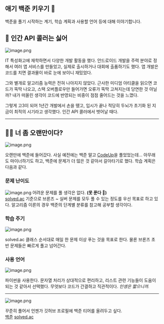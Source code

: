 ## 애기 백준 키우기 👶

백준을 풀기 시작하는 계기, 학습 계획과 사용할 언어 등에 대해 이야기합니다.

## 🤦 인간 API 콜러는 싫어

![image.png](https://cdn.hashnode.com/res/hashnode/image/upload/v1636528878988/y2udXeW9x.png)

IT 특성화고에 재학하면서 다양한 개발 활동을 했다. 안드로이드 개발을 주력 분야로 정해서 여러 앱 서비스를 만들었고, 실제로 출시하거나 대회에 출품하기도 했다. 앱 개발은 코드를 치면 결과물이 바로 눈에 보이니 재밌었다.

그와 별개로 알고리즘 능력은 전혀 나아지지 않았다. 근사한 미디엄 아티클을 읽으면 코드가 뚝딱 나오고, 스택 오버플로우만 들어가면 오류가 뚝딱 고쳐지는데 당연한 것 아닐까? 내가 떠올린 생각이 코드에 반영되는 비중이 점점 줄어드는 것을 느꼈다. 

그렇게 고3이 되어 1년간 개발에서 손을 뗐고, 입시가 끝나 적당히 두뇌가 초기화 된 지금이 최적의 시기라고 생각했다. 인간 API 콜러에서 벗어날 때다.

---

## 🧑‍💻 너 좀 오랜만이다?

![image.png](https://cdn.hashnode.com/res/hashnode/image/upload/v1636531364572/xY48fb7bA.png)

오랜만에 백준에 들어갔다. 사실 예전에는 백준 말고 [CodeUp](https://codeup.kr/)을 풀었었는데... 아무래도 마이너하기도 하고, 백준에 문제가 더 많은 것 같아서 갈아타기로 했다. 학습 계획은 다음과 같다.

### 문제 난이도

![image.png](https://cdn.hashnode.com/res/hashnode/image/upload/v1636532384194/F6_mOXz3x.png)
어려운 문제를 풀 생각은 없다. **(못 푼다 👶)**   
[solved.ac](https://solved.ac/) 기준으로 브론즈 ~ 실버 문제를 모두 풀 수 있는 정도를 우선 목표로 하고 있다. 알고리즘 이론의 경우 백준의 단계별 분류를 참고해 공부할 생각이다.

### 학습 주기

![image.png](https://cdn.hashnode.com/res/hashnode/image/upload/v1636532868846/IERLTt3D9.png)

solved.ac 클래스 순서대로 매일 한 문제 이상 푸는 것을 목표로 한다. 물론 브론즈 초반 문제들은 빠르게 풀고 넘어간다.

### 사용 언어

![image.png](https://cdn.hashnode.com/res/hashnode/image/upload/v1636533205391/TlXZwYBcO.png)

파이썬을 사용한다. 문자열 처리가 상대적으로 편리하고, 리스트 관련 기능들이 도움이 되는 것 같아서 선택했다. 무엇보다 코드가 간결하고 직관적이다. *인생은 짧으니까.*

---

![image.png](https://cdn.hashnode.com/res/hashnode/image/upload/v1636534232232/Z5hGJIzVc.png)

꾸준히 풀어서 언젠가 깃허브 프로필에 백준 티어를 올려두고 싶다.  
 [백준](https://www.acmicpc.net/user/roian) 
 [solved.ac](https://solved.ac/profile/roian)